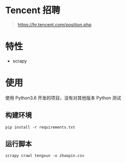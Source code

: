 # Tencent 招聘
 >https://hr.tencent.com/position.php

# 特性
* scrapy

# 使用
使用 Python3.6 开发的项目，没有对其他版本 Python 测试

## 构建环境
`pip install -r requirements.txt`

## 运行脚本
`scrapy crawl tengxun -o zhaopin.csv`
